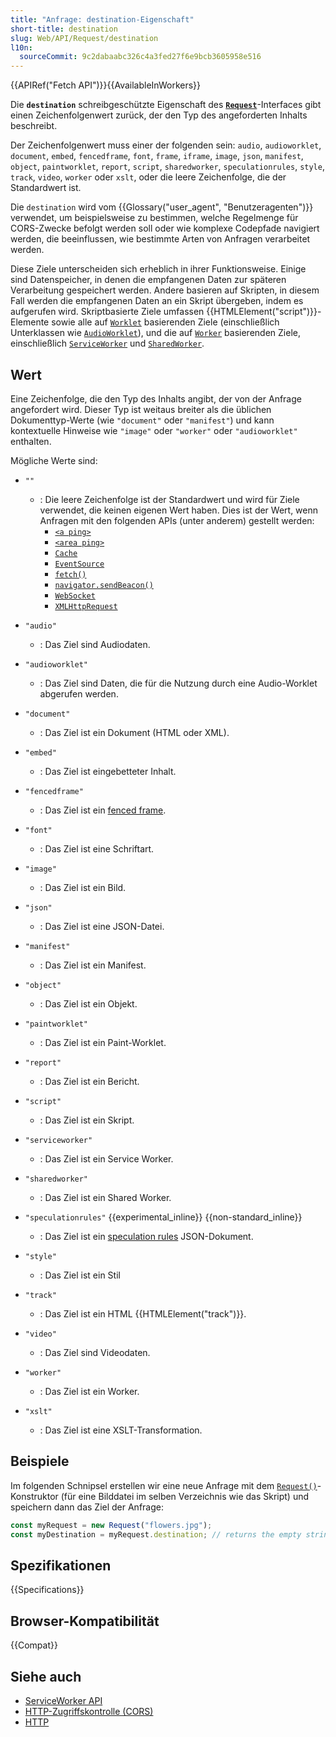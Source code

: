 ```yaml
---
title: "Anfrage: destination-Eigenschaft"
short-title: destination
slug: Web/API/Request/destination
l10n:
  sourceCommit: 9c2dabaabc326c4a3fed27f6e9bcb3605958e516
---
```


{{APIRef("Fetch API")}}{{AvailableInWorkers}}

Die **`destination`** schreibgeschützte Eigenschaft des **[`Request`](/de/docs/Web/API/Request)**-Interfaces gibt einen Zeichenfolgenwert zurück, der den Typ des angeforderten Inhalts beschreibt.

Der Zeichenfolgenwert muss einer der folgenden sein: `audio`, `audioworklet`, `document`, `embed`, `fencedframe`, `font`, `frame`, `iframe`, `image`, `json`, `manifest`, `object`, `paintworklet`, `report`, `script`, `sharedworker`, `speculationrules`, `style`, `track`, `video`, `worker` oder `xslt`, oder die leere Zeichenfolge, die der Standardwert ist.

Die `destination` wird vom {{Glossary("user_agent", "Benutzeragenten")}} verwendet, um beispielsweise zu bestimmen, welche Regelmenge für CORS-Zwecke befolgt werden soll oder wie komplexe Codepfade navigiert werden, die beeinflussen, wie bestimmte Arten von Anfragen verarbeitet werden.

Diese Ziele unterscheiden sich erheblich in ihrer Funktionsweise. Einige sind Datenspeicher, in denen die empfangenen Daten zur späteren Verarbeitung gespeichert werden. Andere basieren auf Skripten, in diesem Fall werden die empfangenen Daten an ein Skript übergeben, indem es aufgerufen wird.
Skriptbasierte Ziele umfassen {{HTMLElement("script")}}-Elemente sowie alle auf [`Worklet`](/de/docs/Web/API/Worklet) basierenden Ziele (einschließlich Unterklassen wie [`AudioWorklet`](/de/docs/Web/API/AudioWorklet)), und die auf [`Worker`](/de/docs/Web/API/Worker) basierenden Ziele, einschließlich [`ServiceWorker`](/de/docs/Web/API/ServiceWorker) und [`SharedWorker`](/de/docs/Web/API/SharedWorker).

## Wert

Eine Zeichenfolge, die den Typ des Inhalts angibt, der von der Anfrage angefordert wird. Dieser Typ ist weitaus breiter als die üblichen Dokumenttyp-Werte (wie `"document"` oder `"manifest"`) und kann kontextuelle Hinweise wie `"image"` oder `"worker"` oder `"audioworklet"` enthalten.

Mögliche Werte sind:

- `""`
  - : Die leere Zeichenfolge ist der Standardwert und wird für Ziele verwendet, die keinen eigenen Wert haben. Dies ist der Wert, wenn Anfragen mit den folgenden APIs (unter anderem) gestellt werden:
    - [`<a ping>`](/de/docs/Web/HTML/Reference/Elements/a#ping)
    - [`<area ping>`](/de/docs/Web/HTML/Reference/Elements/area#ping)
    - [`Cache`](/de/docs/Web/API/Cache)
    - [`EventSource`](/de/docs/Web/API/EventSource)
    - [`fetch()`](/de/docs/Web/API/Window/fetch)
    - [`navigator.sendBeacon()`](/de/docs/Web/API/Navigator/sendBeacon)
    - [`WebSocket`](/de/docs/Web/API/WebSocket)
    - [`XMLHttpRequest`](/de/docs/Web/API/XMLHttpRequest)

- `"audio"`
  - : Das Ziel sind Audiodaten.
- `"audioworklet"`
  - : Das Ziel sind Daten, die für die Nutzung durch eine Audio-Worklet abgerufen werden.
- `"document"`
  - : Das Ziel ist ein Dokument (HTML oder XML).
- `"embed"`
  - : Das Ziel ist eingebetteter Inhalt.
- `"fencedframe"`
  - : Das Ziel ist ein [fenced frame](/de/docs/Web/API/Fenced_frame_API).
- `"font"`
  - : Das Ziel ist eine Schriftart.
- `"image"`
  - : Das Ziel ist ein Bild.
- `"json"`
  - : Das Ziel ist eine JSON-Datei.
- `"manifest"`
  - : Das Ziel ist ein Manifest.
- `"object"`
  - : Das Ziel ist ein Objekt.
- `"paintworklet"`
  - : Das Ziel ist ein Paint-Worklet.
- `"report"`
  - : Das Ziel ist ein Bericht.
- `"script"`
  - : Das Ziel ist ein Skript.
- `"serviceworker"`
  - : Das Ziel ist ein Service Worker.
- `"sharedworker"`
  - : Das Ziel ist ein Shared Worker.
- `"speculationrules"` {{experimental_inline}} {{non-standard_inline}}
  - : Das Ziel ist ein [speculation rules](/de/docs/Web/API/Speculation_Rules_API) JSON-Dokument.
- `"style"`
  - : Das Ziel ist ein Stil
- `"track"`
  - : Das Ziel ist ein HTML {{HTMLElement("track")}}.
- `"video"`
  - : Das Ziel sind Videodaten.
- `"worker"`
  - : Das Ziel ist ein Worker.
- `"xslt"`
  - : Das Ziel ist eine XSLT-Transformation.

## Beispiele

Im folgenden Schnipsel erstellen wir eine neue Anfrage mit dem [`Request()`](/de/docs/Web/API/Request/Request)-Konstruktor (für eine Bilddatei im selben Verzeichnis wie das Skript) und speichern dann das Ziel der Anfrage:

```js
const myRequest = new Request("flowers.jpg");
const myDestination = myRequest.destination; // returns the empty string by default
```

## Spezifikationen

{{Specifications}}

## Browser-Kompatibilität

{{Compat}}

## Siehe auch

- [ServiceWorker API](/de/docs/Web/API/Service_Worker_API)
- [HTTP-Zugriffskontrolle (CORS)](/de/docs/Web/HTTP/Guides/CORS)
- [HTTP](/de/docs/Web/HTTP)
